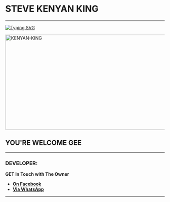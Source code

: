 # STEVE KENYAN KING  

***
  
<a href="https://git.io/typing-svg"><img src="https://readme-typing-svg.demolab.com?font=Black+Ops+One&size=50&pause=1000&color=1BAFBAFF&center=true&width=910&height=100&lines=THANKS FOR CHOOSING STEVE  ;CREATED+BY+STEVE+KENYAN+KING;RELEASED+09.04.2024" alt="Typing SVG" /></a>
  </p>
    <img alt="KENYAN-KING" width="700" height="300" src="https://telegra.ph/file/f9651ba3b22ba541a3ec7.jpg">
<p align="center">
<p align="center">

## YOU'RE WELCOME GEE ##
***
### DEVELOPER:
**GET In Touch with The Owner**
- [**On Facebook**](https://www.facebook.com/profile.php?id=100089230557627)
- [**Via WhatsApp**](https://wa.me/254112541828)

***
